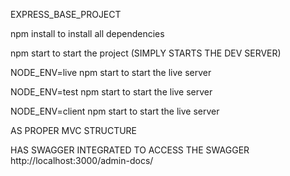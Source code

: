 EXPRESS_BASE_PROJECT

 npm install to install all dependencies

 npm start to start the project  (SIMPLY STARTS THE DEV SERVER)

 NODE_ENV=live npm start  to start the live server

 NODE_ENV=test npm start  to start the live server

 NODE_ENV=client npm start  to start the live server


 AS PROPER MVC STRUCTURE
 
 HAS SWAGGER INTEGRATED TO ACCESS THE SWAGGER   http://localhost:3000/admin-docs/




